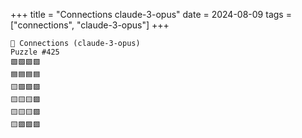 +++
title = "Connections claude-3-opus"
date = 2024-08-09
tags = ["connections", "claude-3-opus"]
+++

```text
🤖 Connections (claude-3-opus) 
Puzzle #425
🟩🟩🟩🟩
🟦🟦🟦🟦
🟨🟪🟪🟪
🟨🟨🟨🟪
🟨🟨🟨🟪
🟨🟪🟪🟪
```
